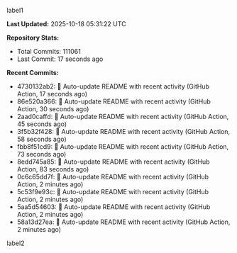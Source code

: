 
label1 
<!-- ACTIVITY_START -->
**Last Updated:** 2025-10-18 05:31:22 UTC

**Repository Stats:**
- Total Commits: 111061
- Last Commit: 17 seconds ago

**Recent Commits:**
- 4730132ab2: 🤖 Auto-update README with recent activity (GitHub Action, 17 seconds ago)
- 86e520a366: 🤖 Auto-update README with recent activity (GitHub Action, 30 seconds ago)
- 2aad0caffd: 🤖 Auto-update README with recent activity (GitHub Action, 45 seconds ago)
- 3f5b32f428: 🤖 Auto-update README with recent activity (GitHub Action, 58 seconds ago)
- fbb8f51cd9: 🤖 Auto-update README with recent activity (GitHub Action, 73 seconds ago)
- 8edd745a85: 🤖 Auto-update README with recent activity (GitHub Action, 83 seconds ago)
- 0c6c65dd7f: 🤖 Auto-update README with recent activity (GitHub Action, 2 minutes ago)
- 5c53f9e93c: 🤖 Auto-update README with recent activity (GitHub Action, 2 minutes ago)
- 5aa5d54603: 🤖 Auto-update README with recent activity (GitHub Action, 2 minutes ago)
- 58a13d27ea: 🤖 Auto-update README with recent activity (GitHub Action, 2 minutes ago)
<!-- ACTIVITY_END -->

label2
